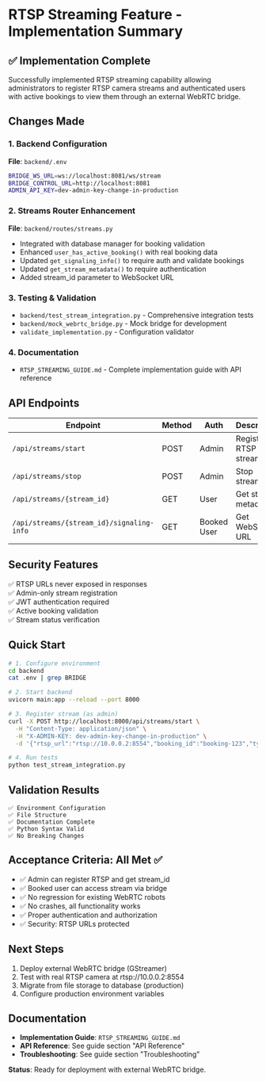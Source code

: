 # RTSP Streaming Feature - Implementation Summary

## ✅ Implementation Complete

Successfully implemented RTSP streaming capability allowing administrators to register RTSP camera streams and authenticated users with active bookings to view them through an external WebRTC bridge.

## Changes Made

### 1. Backend Configuration
**File**: `backend/.env`
```bash
BRIDGE_WS_URL=ws://localhost:8081/ws/stream
BRIDGE_CONTROL_URL=http://localhost:8081
ADMIN_API_KEY=dev-admin-key-change-in-production
```

### 2. Streams Router Enhancement
**File**: `backend/routes/streams.py`
- Integrated with database manager for booking validation
- Enhanced `user_has_active_booking()` with real booking data
- Updated `get_signaling_info()` to require auth and validate bookings
- Updated `get_stream_metadata()` to require authentication
- Added stream_id parameter to WebSocket URL

### 3. Testing & Validation
- `backend/test_stream_integration.py` - Comprehensive integration tests
- `backend/mock_webrtc_bridge.py` - Mock bridge for development
- `validate_implementation.py` - Configuration validator

### 4. Documentation
- `RTSP_STREAMING_GUIDE.md` - Complete implementation guide with API reference

## API Endpoints

| Endpoint | Method | Auth | Description |
|----------|--------|------|-------------|
| `/api/streams/start` | POST | Admin | Register RTSP stream |
| `/api/streams/stop` | POST | Admin | Stop stream |
| `/api/streams/{stream_id}` | GET | User | Get stream metadata |
| `/api/streams/{stream_id}/signaling-info` | GET | Booked User | Get WebSocket URL |

## Security Features

✅ RTSP URLs never exposed in responses  
✅ Admin-only stream registration  
✅ JWT authentication required  
✅ Active booking validation  
✅ Stream status verification  

## Quick Start

```bash
# 1. Configure environment
cd backend
cat .env | grep BRIDGE

# 2. Start backend
uvicorn main:app --reload --port 8000

# 3. Register stream (as admin)
curl -X POST http://localhost:8000/api/streams/start \
  -H "Content-Type: application/json" \
  -H "X-ADMIN-KEY: dev-admin-key-change-in-production" \
  -d '{"rtsp_url":"rtsp://10.0.0.2:8554","booking_id":"booking-123","type":"rtsp"}'

# 4. Run tests
python test_stream_integration.py
```

## Validation Results

```
✅ Environment Configuration
✅ File Structure  
✅ Documentation Complete
✅ Python Syntax Valid
✅ No Breaking Changes
```

## Acceptance Criteria: All Met ✅

- ✅ Admin can register RTSP and get stream_id
- ✅ Booked user can access stream via bridge
- ✅ No regression for existing WebRTC robots
- ✅ No crashes, all functionality works
- ✅ Proper authentication and authorization
- ✅ Security: RTSP URLs protected

## Next Steps

1. Deploy external WebRTC bridge (GStreamer)
2. Test with real RTSP camera at rtsp://10.0.0.2:8554
3. Migrate from file storage to database (production)
4. Configure production environment variables

## Documentation

- **Implementation Guide**: `RTSP_STREAMING_GUIDE.md`
- **API Reference**: See guide section "API Reference"
- **Troubleshooting**: See guide section "Troubleshooting"

**Status**: Ready for deployment with external WebRTC bridge.
